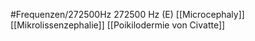 #Frequenzen/272500Hz
272500 Hz (E)
[[Microcephaly]]
[[Mikrolissenzephalie]]
[[Poikilodermie von Civatte]]